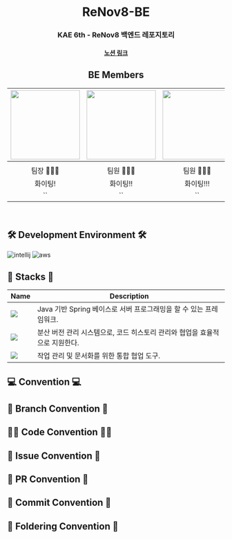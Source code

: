 <div align=center>

# ReNov8-BE

### KAE 6th - ReNov8 백엔드 레포지토리
#### [노션 링크](https://www.notion.so/Team-Space-1b3ea3db585680a5aa1fd8f6b5aaa9fb)

## BE Members
<img width="160px" src=""/> | <img width="160px" src=""/> | <img width="160px" src=""/> | <img width="160px" src=""/> | 
|:-----:|:-----:|:-----:|:-----:|
|[](https://github.com/)|[](https://github.com/)|[](https://github.com/)|[](https://github.com/)|
|팀장 👨🏻‍💻|팀원 👨🏻‍💻|팀원 👨🏻‍💻|팀원 👨🏻‍💻|
|화이팅!|화이팅!!|화이팅!!!|화이팅!!!!|
|``<br/>|``<br/>|``<br/>|``<br/>|

</div>
<br/>

## 🛠️ Development Environment 🛠️
![intellij](https://img.shields.io/badge/intellij-000000?style=for-the-badge&logo=intellijidea&logoColor=white)
![aws](https://img.shields.io/badge/aws-FF9900?style=for-the-badge&logo=amazonec2&logoColor=white)

## 🥞 Stacks 🥞
| Name          | Description   |
| ------------  | ------------- |
| <img src="https://img.shields.io/badge/-Springboot-6DB33F?style=flat&logo=springboot&logoColor=white"> | Java 기반 Spring 베이스로 서버 프로그래밍을 할 수 있는 프레임워크.|
| <img src="https://img.shields.io/badge/-Git-F05032?style=flat&logo=git&logoColor=white"> | 분산 버전 관리 시스템으로, 코드 히스토리 관리와 협업을 효율적으로 지원한다.|
| <img src="https://img.shields.io/badge/-Notion-000000?style=flat&logo=notion&logoColor=white"> | 작업 관리 및 문서화를 위한 통합 협업 도구.|

## 💻 Convention 💻

## 🌲 Branch Convention 🌲

## 🧑‍💻 Code Convention 🧑‍💻

## 💬 Issue Convention 💬
## 🫷 PR Convention 🫸
## 🙏 Commit Convention 🙏
## 📁 Foldering Convention 📁
